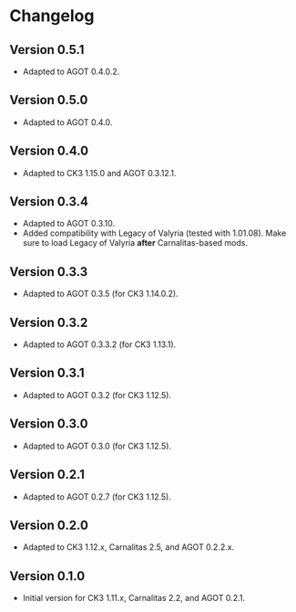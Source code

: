 # Changelog

## Version 0.5.1

* Adapted to AGOT 0.4.0.2.

## Version 0.5.0

* Adapted to AGOT 0.4.0.

## Version 0.4.0

* Adapted to CK3 1.15.0 and AGOT 0.3.12.1.

## Version 0.3.4

* Adapted to AGOT 0.3.10.
* Added compatibility with Legacy of Valyria (tested with 1.01.08). Make sure to load Legacy of Valyria **after** Carnalitas-based mods.

## Version 0.3.3

* Adapted to AGOT 0.3.5 (for CK3 1.14.0.2).

## Version 0.3.2

* Adapted to AGOT 0.3.3.2 (for CK3 1.13.1).

## Version 0.3.1

* Adapted to AGOT 0.3.2 (for CK3 1.12.5).

## Version 0.3.0

* Adapted to AGOT 0.3.0 (for CK3 1.12.5).

## Version 0.2.1

* Adapted to AGOT 0.2.7 (for CK3 1.12.5).

## Version 0.2.0

* Adapted to CK3 1.12.x, Carnalitas 2.5, and AGOT 0.2.2.x.

## Version 0.1.0

* Initial version for CK3 1.11.x, Carnalitas 2.2, and AGOT 0.2.1.

